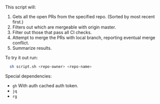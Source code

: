 This script will:

1) Gets all the open PRs from the specified repo. (Sorted by most recent first.)
2) Filters out which are mergeable with origin master.
3) Filter out those that pass all CI checks.
4) Attempt to merge the PRs with local branch, reporting eventual merge conflict.
5) Summarize results.

To try it out run:
```bash
  sh script.sh <repo-owner> <repo-name>
```

Special dependencies:

- `gh` With auth cached auth token.
- `jq`
- `rg`

